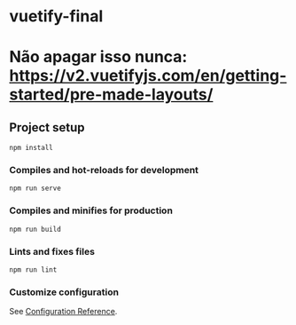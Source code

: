 # vuetify-final

# Não apagar isso nunca: https://v2.vuetifyjs.com/en/getting-started/pre-made-layouts/

## Project setup
```
npm install
```

### Compiles and hot-reloads for development
```
npm run serve
```

### Compiles and minifies for production
```
npm run build
```

### Lints and fixes files
```
npm run lint
```

### Customize configuration
See [Configuration Reference](https://cli.vuejs.org/config/).
